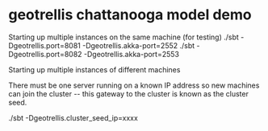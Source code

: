 geotrellis chattanooga model demo 
=================================

Starting up multiple instances on the same machine (for testing)
./sbt -Dgeotrellis.port=8081 -Dgeotrellis.akka-port=2552
./sbt -Dgeotrellis.port=8082 -Dgeotrellis.akka-port=2553


Starting up multiple instances of different machines

There must be one server running on a known IP address so new machines can
join the cluster -- this gateway to the cluster is known as the cluster seed.

./sbt -Dgeotrellis.cluster_seed_ip=xxxx  

